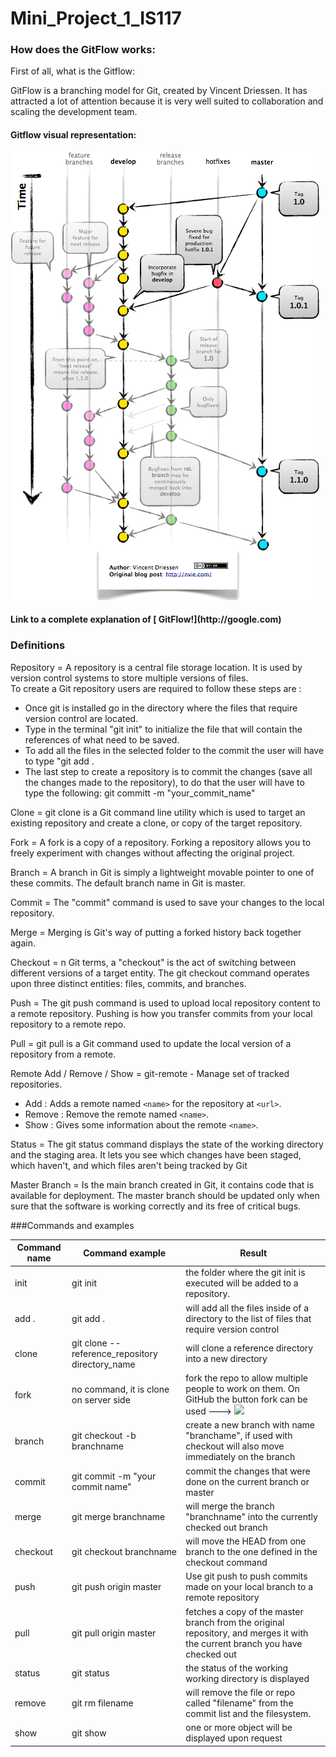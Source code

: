 # Mini_Project_1_IS117

<h3>How does the GitFlow works:</h3>

First of all, what is the Gitflow:

GitFlow is a branching model for Git, created by Vincent Driessen. It has attracted a lot of attention because it is very well suited to collaboration and scaling the development team.<br>

<h4>Gitflow visual representation:</h4>

![GitFlow Image](images/GitFlowHotfixBranch.png)

<h4>Link to a complete explanation of [ GitFlow!](http://google.com)</h4>

<h3>Definitions</h3>

Repository = A repository is a central file storage location. It is used by version control systems to store multiple versions of files.
<br>To create a Git repository users are required to follow these steps are :<br>
- Once git is installed go in the directory where the files that require version control are located.
- Type in the terminal "git init" to initialize the file that will contain the references of what need to be saved.
- To add all the files in the selected folder to the commit the user will have to type "git add .
- The last step to create a repository is to commit the changes (save all the changes made to the repository), to do that the user will have to type the following: git committ -m "your_commit_name"

Clone = git clone is a Git command line utility which is used to target an existing repository and create a clone, or copy of the target repository.

Fork = A fork is a copy of a repository. Forking a repository allows you to freely experiment with changes without affecting the original project.

Branch = A branch in Git is simply a lightweight movable pointer to one of these commits. The default branch name in Git is master.

Commit = The "commit" command is used to save your changes to the local repository.

Merge = Merging is Git's way of putting a forked history back together again.

Checkout = n Git terms, a "checkout" is the act of switching between different versions of a target entity. The git checkout command operates upon three distinct entities: files, commits, and branches.

Push = The git push command is used to upload local repository content to a remote repository. Pushing is how you transfer commits from your local repository to a remote repo.

Pull = git pull is a Git command used to update the local version of a repository from a remote.

Remote Add / Remove / Show = git-remote - Manage set of tracked repositories.
- Add : Adds a remote named `<name>` for the repository at `<url>`.
- Remove : Remove the remote named `<name>`.
- Show : Gives some information about the remote `<name>`.

Status = The git status command displays the state of the working directory and the staging area. It lets you see which changes have been staged, which haven't, and which files aren't being tracked by Git <br>

Master Branch = Is the main branch created in Git, it contains code that is available for deployment. The master branch should be updated only when sure that the software is working correctly and its free of critical bugs. <br>

###Commands and examples

Command name | Command example | Result
------------ | ------------- | -------------
init | git init | the folder where the git init is executed will be added to a repository.
add . | git add . | will add all the files inside of a directory to the list of files that require version control
clone | git clone --reference_repository directory_name | will clone a reference directory into a new directory
fork | no command, it is clone on server side | fork the repo to allow multiple people to work on them. On GitHub the button fork can be used ---> <img src="https://upload.wikimedia.org/wikipedia/commons/3/38/GitHub_Fork_Button.png" width="100">
branch | git checkout -b branchname | create a new branch with name "branchame", if used with checkout will also move immediately on the branch
commit | git commit -m "your commit name" | commit the changes that were done on the current branch or master
merge | git merge branchname | will merge the branch "branchname" into the currently checked out branch 
checkout | git checkout branchname | will move the HEAD from one branch to the one defined in the checkout command
push | git push origin master | Use git push to push commits made on your local branch to a remote repository
pull | git pull origin master | fetches a copy of the master branch from the original repository, and merges it with the current branch you have checked out
status | git status | the status of the working working directory is displayed
remove | git rm filename | will remove the file or repo called "filename" from the commit list and the filesystem.
show | git show | one or more object will be displayed upon request 
